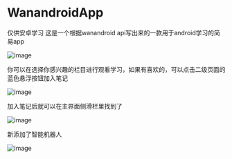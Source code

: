 # WanandroidApp
仅供安卓学习
这是一个根据wanandroid api写出来的一款用于android学习的简易app

![image](https://github.com/imbaliu666/WanandroidApp/blob/master/photo1.png)


你可以在选择你感兴趣的栏目进行观看学习，如果有喜欢的，可以点击二级页面的蓝色悬浮按钮加入笔记

![image](https://github.com/imbaliu666/WanandroidApp/blob/master/photo2.png)


加入笔记后就可以在主界面侧滑栏里找到了

![image](https://github.com/imbaliu666/WanandroidApp/blob/master/photo3.png)

新添加了智能机器人

![image](https://github.com/imbaliu666/WanandroidApp/blob/master/robot.PNG)
